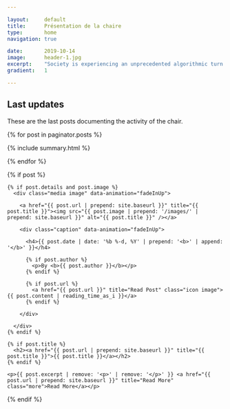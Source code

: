 ```yaml
---

layout:     default
title:      Présentation de la chaire
type:       home
navigation: true

date:       2019-10-14
image:      header-1.jpg
excerpt:    "Society is experiencing an unprecedented algorithmic turn. The Algorithmic Society Chair will take a triple challenge to understand this turn : an empirical challenge by studying AI in its immediate social settings, an experimental challenge by proposing innovative cross-disciplinary research on biases in AI and a cultural challenge by fostering a new AI literacy among social science students."
gradient:   1

---
```


<h2>Last updates</h2>
<p>These are the last posts documenting the activity of the chair.</p>

{% for post in paginator.posts %}

  {% include summary.html %}
  
{% endfor %}

{% if post %}
  <div class="summary">

    {% if post.details and post.image %}
      <div class="media image" data-animation="fadeInUp">

        <a href="{{ post.url | prepend: site.baseurl }}" title="{{ post.title }}"><img src="{{ post.image | prepend: '/images/' | prepend: site.baseurl }}" alt="{{ post.title }}" /></a>

        <div class="caption" data-animation="fadeInUp">
        
          <h4>{{ post.date | date: '%b %-d, %Y' | prepend: '<b>' | append: '</b>' }}</h4>

          {% if post.author %}
            <p>By <b>{{ post.author }}</b></p>
          {% endif %}

          {% if post.url %}
            <a href="{{ post.url }}" title="Read Post" class="icon image">{{ post.content | reading_time_as_i }}</a>
          {% endif %}

        </div>
      
      </div>
    {% endif %}

    {% if post.title %}
      <h2><a href="{{ post.url | prepend: site.baseurl }}" title="{{ post.title }}">{{ post.title }}</a></h2>
    {% endif %}
    
    <p>{{ post.excerpt | remove: '<p>' | remove: '</p>' }} <a href="{{ post.url | prepend: site.baseurl }}" title="Read More" class="more">Read More</a></p>

  </div>
{% endif %}
